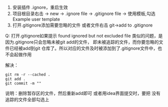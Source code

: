1. 安装插件 .ignore，重启生效
2. 项目根目录右击 -> new -> .ignore file -> .gitignore file -> 使用模板,勾选Example user template
3. 打开.gitignore添加需要忽略的文件 或者文件右击 git->add to .gitignore

Q:
打开.gitignore如果提示
found ignored but not excluded file  类似的问题，是因为.gitignore只会忽略未被git add的文件，
即未被追踪的文件，而你要忽略的文件已经被add到git 仓库了。所以对应的文件及时被添加到了.gitignore文件中，也不会起做作用

解决：
```
git rm -r --cached .
git add .
git commit -m ""
```
说明：删除暂存区的文件，然后重新add即可
或者用idea界面提交时，要把 没有追踪的文件全部勾选上
